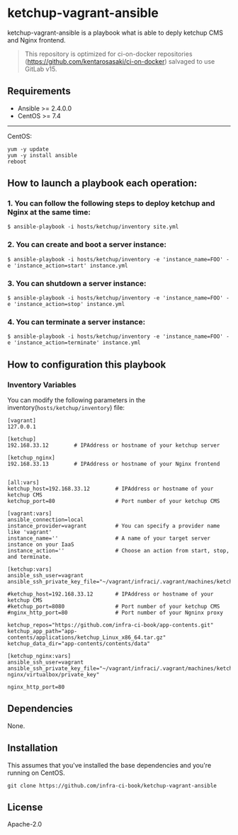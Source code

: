 # ketchup-vagrant-ansible

ketchup-vagrant-ansible is a playbook what is able to deply ketchup CMS and Nginx frontend.

> This repository is optimized for ci-on-docker repositories (https://github.com/kentarosasaki/ci-on-docker) salvaged to use GitLab v15.

## Requirements

- Ansible >= 2.4.0.0
- CentOS >= 7.4

---

CentOS:

```
yum -y update
yum -y install ansible
reboot
```


## How to launch a playbook each operation:

### 1. You can follow the following steps to deploy ketchup and Nginx at the same time:

```
$ ansible-playbook -i hosts/ketchup/inventory site.yml
```

### 2. You can create and boot a server instance:

```
$ ansible-playbook -i hosts/ketchup/inventory -e 'instance_name=FOO' -e 'instance_action=start' instance.yml
```

### 3. You can shutdown a server instance:

```
$ ansible-playbook -i hosts/ketchup/inventory -e 'instance_name=FOO' -e 'instance_action=stop' instance.yml
```

### 4. You can terminate a server instance:

```
$ ansible-playbook -i hosts/ketchup/inventory -e 'instance_name=FOO' -e 'instance_action=terminate' instance.yml
```


## How to configuration this playbook

### Inventory Variables

You can modify the following parameters in the inventory(`hosts/ketchup/inventory`) file:

```
[vagrant]
127.0.0.1

[ketchup]
192.168.33.12        # IPAddress or hostname of your ketchup server

[ketchup_nginx]
192.168.33.13        # IPAddress or hostname of your Nginx frontend


[all:vars]
ketchup_host=192.168.33.12        # IPAddress or hostname of your ketchup CMS
ketchup_port=80                   # Port number of your ketchup CMS

[vagrant:vars]
ansible_connection=local
instance_provider=vagrant         # You can specify a provider name like 'vagrant'
instance_name=''                  # A name of your target server instance on your IaaS
instance_action=''                # Choose an action from start, stop, and terminate.

[ketchup:vars]
ansible_ssh_user=vagrant
ansible_ssh_private_key_file="~/vagrant/infraci/.vagrant/machines/ketchup/virtualbox/private_key"

#ketchup_host=192.168.33.12       # IPAddress or hostname of your ketchup CMS
#ketchup_port=8080                # Port number of your ketchup CMS
#nginx_http_port=80               # Port number of your Ngninx proxy

ketchup_repos="https://github.com/infra-ci-book/app-contents.git"
ketchup_app_path="app-contents/applications/ketchup_Linux_x86_64.tar.gz"
ketchup_data_dir="app-contents/contents/data"

[ketchup_nginx:vars]
ansible_ssh_user=vagrant
ansible_ssh_private_key_file="~/vagrant/infraci/.vagrant/machines/ketchup-nginx/virtualbox/private_key"

nginx_http_port=80
```

## Dependencies

None.

## Installation

This assumes that you've installed the base dependencies and you're running on CentOS.

```
git clone https://github.com/infra-ci-book/ketchup-vagrant-ansible
```

## License

Apache-2.0
